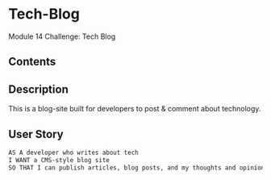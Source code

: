 # Tech-Blog
Module 14 Challenge: Tech Blog

## Contents


## Description
This is a blog-site built for developers to post & comment about technology. 

## User Story
```md
AS A developer who writes about tech
I WANT a CMS-style blog site
SO THAT I can publish articles, blog posts, and my thoughts and opinions
```




